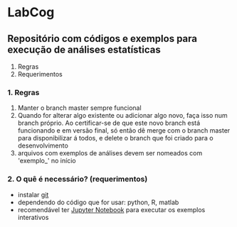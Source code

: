 # LabCog #
## Repositório com códigos e exemplos para execução de análises estatísticas ##

1. Regras
2. Requerimentos 


### 1. Regras ###
1. Manter o branch master sempre funcional
2. Quando for alterar algo existente ou adicionar algo novo, faça isso num branch próprio. Ao certificar-se de que este novo branch está funcionando e em versão final, só então dê merge com o branch master para disponibilizar á todos, e delete o branch que foi criado para o desenvolvimento
3. arquivos com exemplos de análises devem ser nomeados com 'exemplo_' no início


### 2. O quê é necessário? (requerimentos) ###

* instalar [git](https://git-scm.com)
* dependendo do código que for usar: python, R, matlab
* recomendável ter [Jupyter Notebook](http://jupyter.org) para executar os exemplos interativos